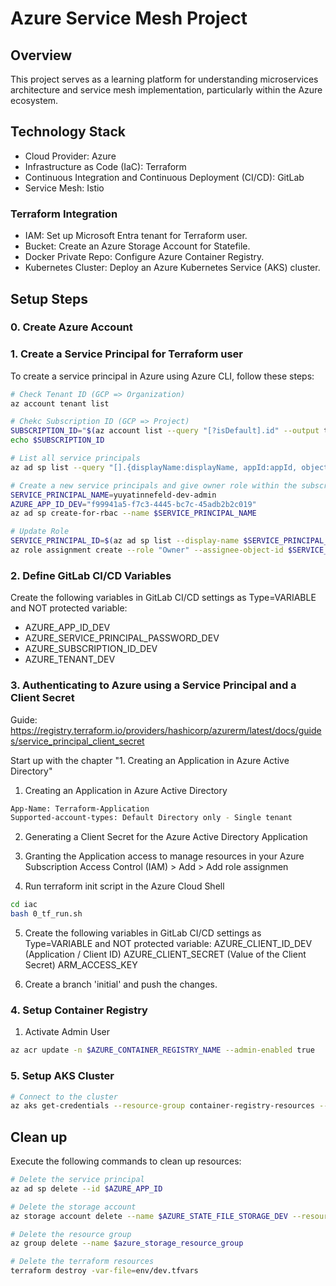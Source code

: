 # Azure Service Mesh Project

## Overview 
This project serves as a learning platform for understanding microservices architecture and service mesh implementation, particularly within the Azure ecosystem.

## Technology Stack
- Cloud Provider: Azure
- Infrastructure as Code (IaC): Terraform
- Continuous Integration and Continuous Deployment (CI/CD): GitLab
- Service Mesh: Istio

### Terraform Integration
- IAM: Set up Microsoft Entra tenant for Terraform user.
- Bucket: Create an Azure Storage Account for Statefile.
- Docker Private Repo: Configure Azure Container Registry.
- Kubernetes Cluster: Deploy an Azure Kubernetes Service (AKS) cluster.

## Setup Steps

### 0. Create Azure Account

### 1. Create a Service Principal for Terraform user

To create a service principal in Azure using Azure CLI, follow these steps:
```bash
# Check Tenant ID (GCP => Organization)
az account tenant list

# Chekc Subscription ID (GCP => Project)
SUBSCRIPTION_ID="$(az account list --query "[?isDefault].id" --output tsv)"
echo $SUBSCRIPTION_ID

# List all service principals
az ad sp list --query "[].{displayName:displayName, appId:appId, objectId:objectId}"

# Create a new service principals and give owner role within the subscription
SERVICE_PRINCIPAL_NAME=yuyatinnefeld-dev-admin
AZURE_APP_ID_DEV="f99941a5-f7c3-4445-bc7c-45adb2b2c019"
az ad sp create-for-rbac --name $SERVICE_PRINCIPAL_NAME

# Update Role
SERVICE_PRINCIPAL_ID=$(az ad sp list --display-name $SERVICE_PRINCIPAL_NAME --query [].id --output tsv)
az role assignment create --role "Owner" --assignee-object-id $SERVICE_PRINCIPAL_ID --scope /subscriptions/$SUBSCRIPTION_ID
```

### 2. Define GitLab CI/CD Variables
Create the following variables in GitLab CI/CD settings as Type=VARIABLE and NOT protected variable:
- AZURE_APP_ID_DEV
- AZURE_SERVICE_PRINCIPAL_PASSWORD_DEV
- AZURE_SUBSCRIPTION_ID_DEV
- AZURE_TENANT_DEV

### 3. Authenticating to Azure using a Service Principal and a Client Secret 

Guide: https://registry.terraform.io/providers/hashicorp/azurerm/latest/docs/guides/service_principal_client_secret

Start up with the chapter "1. Creating an Application in Azure Active Directory"

1. Creating an Application in Azure Active Directory
```bash
App-Name: Terraform-Application
Supported-account-types: Default Directory only - Single tenant
```
2. Generating a Client Secret for the Azure Active Directory Application

3. Granting the Application access to manage resources in your Azure Subscription
Access Control (IAM) > Add > Add role assignmen

4. Run terraform init script in the Azure Cloud Shell
```bash
cd iac
bash 0_tf_run.sh
```

5. Create the following variables in GitLab CI/CD settings as Type=VARIABLE and NOT protected variable:
AZURE_CLIENT_ID_DEV (Application / Client ID)
AZURE_CLIENT_SECRET (Value of the Client Secret)
ARM_ACCESS_KEY

6. Create a branch 'initial' and push the changes.


### 4. Setup Container Registry
1. Activate Admin User

```bash
az acr update -n $AZURE_CONTAINER_REGISTRY_NAME --admin-enabled true
```

### 5. Setup AKS Cluster
```bash
# Connect to the cluster
az aks get-credentials --resource-group container-registry-resources --name myAKSCluster
```

## Clean up
Execute the following commands to clean up resources:

```bash
# Delete the service principal
az ad sp delete --id $AZURE_APP_ID

# Delete the storage account
az storage account delete --name $AZURE_STATE_FILE_STORAGE_DEV --resource-group $azure_storage_resource_group_DEV

# Delete the resource group
az group delete --name $azure_storage_resource_group

# Delete the terraform resources
terraform destroy -var-file=env/dev.tfvars
```

